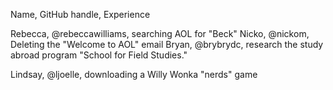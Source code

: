 Name, GitHub handle, Experience 

Rebecca, @rebeccawilliams, searching AOL for "Beck" 
Nicko, @nickom, Deleting the "Welcome to AOL" email
Bryan, @brybrydc, research the study abroad program "School for Field Studies."


















Lindsay, @ljoelle, downloading a Willy Wonka "nerds" game
